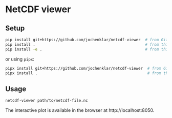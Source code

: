NetCDF viewer
=============

Setup
-----

```bash
pip install git+https://github.com/jochenklar/netcdf-viewer  # from GitHub
pip install .                                                # from this repo
pip install -e .                                             # from this repo, editable
```

or using `pipx`:

```bash
pipx install git+https://github.com/jochenklar/netcdf-viewer  # from GitHub
pipx install .                                                # from this repo
```


Usage
-----

```bash
netcdf-viewer path/to/netcdf-file.nc
```

The interactive plot is available in the browser at http://localhost:8050.
